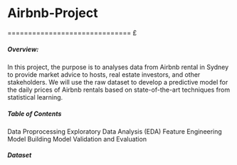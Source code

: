 # Airbnb-Project 
==============================
£


##### Overview:

In this project, the purpose is to analyses data from Airbnb rental in Sydney to provide market advice to hosts, real estate investors, and other stakeholders. We will use the raw dataset to develop a predictive model for the daily prices of Airbnb rentals based on state-of-the-art techniques from statistical learning.

##### Table of Contents 
Data Proprocessing
Exploratory Data Analysis (EDA)
Feature Engineering 
Model Building 
Model Validation and Evaluation 

##### Dataset 



